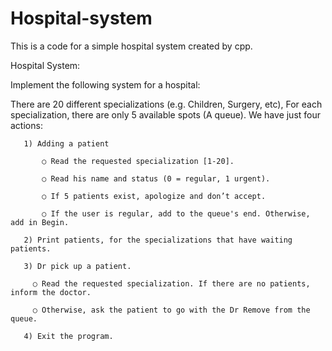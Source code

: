 # Hospital-system
This is a code for a simple hospital system created by cpp.

Hospital System:

Implement the following system for a hospital:

  There are 20 different specializations (e.g. Children, Surgery, etc), For each specialization, there are only 5 available spots (A queue).
  We have just four actions:
  
       1) Adding a patient
       
           ○ Read the requested specialization [1-20].
           
           ○ Read his name and status (0 = regular, 1 urgent).
           
           ○ If 5 patients exist, apologize and don’t accept.
           
           ○ If the user is regular, add to the queue's end. Otherwise, add in Begin.
           
       2) Print patients, for the specializations that have waiting patients.
       
       3) Dr pick up a patient.
       
         ○ Read the requested specialization. If there are no patients, inform the doctor.
         
         ○ Otherwise, ask the patient to go with the Dr Remove from the queue.
         
       4) Exit the program.
       
